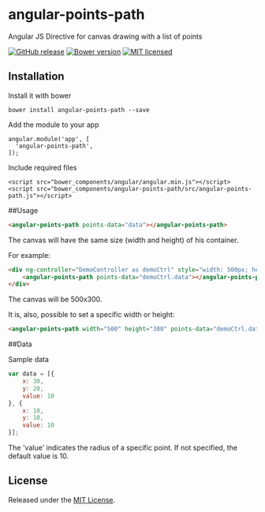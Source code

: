 angular-points-path
==================
Angular JS Directive for canvas drawing with a list of points

[![GitHub release](https://img.shields.io/github/release/christianascone/angular-points-path.svg?maxAge=2592000)](https://github.com/christianascone/angular-points-path/releases/latest)
[![Bower version](https://badge.fury.io/bo/angular-points-path.svg)](https://badge.fury.io/bo/angular-points-path)
[![MIT licensed](https://img.shields.io/badge/license-MIT-blue.svg)](https://github.com/christianascone/angular-points-path/blob/master/LICENSE)

## Installation

Install it with bower

    bower install angular-points-path --save

Add the module to your app

    angular.module('app', [
      'angular-points-path',
    ]);

Include required files

	<script src="bower_components/angular/angular.min.js"></script>
	<script src="bower_components/angular-points-path/src/angular-points-path.js"></script>

##Usage

```html
<angular-points-path points-data="data"></angular-points-path>
```

The canvas will have the same size (width and height) of his container.

For example:
```html
<div ng-controller="DemoController as demoCtrl" style="width: 500px; height: 300px;">
	<angular-points-path points-data="demoCtrl.data"></angular-points-path>
</div>
```
The canvas will be 500x300.

It is, also, possible to set a specific width or height:
```html
<angular-points-path width="500" height="300" points-data="demoCtrl.data"></angular-points-path>
```

##Data

Sample data
```js
var data = [{
	x: 30,
	y: 20,
	value: 10
}, {
	x: 10,
	y: 10,
	value: 10
}];
```

The 'value' indicates the radius of a specific point.
If not specified, the default value is 10.

## License
Released under the [MIT License](http://www.opensource.org/licenses/MIT).